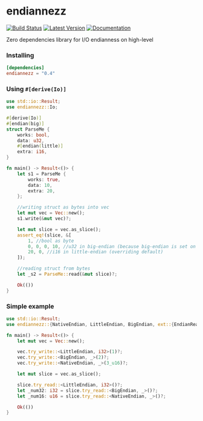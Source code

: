 endiannezz
==========
[![Build Status](https://travis-ci.org/Frago9876543210/endiannezz.svg?branch=master)](https://travis-ci.org/Frago9876543210/endiannezz)
[![Latest Version](https://img.shields.io/crates/v/endiannezz.svg)](https://crates.io/crates/endiannezz)
[![Documentation](https://docs.rs/endiannezz/badge.svg)](https://docs.rs/endiannezz/)

Zero dependencies library for I/O endianness on high-level

### Installing
```toml
[dependencies]
endiannezz = "0.4"
```
### Using `#[derive(Io)]`
```rust
use std::io::Result;
use endiannezz::Io;

#[derive(Io)]
#[endian(big)]
struct ParseMe {
	works: bool,
	data: u32,
	#[endian(little)]
	extra: i16,
}

fn main() -> Result<()> {
	let s1 = ParseMe {
		works: true,
		data: 10,
		extra: 20,
	};

	//writing struct as bytes into vec
	let mut vec = Vec::new();
	s1.write(&mut vec)?;

	let mut slice = vec.as_slice();
	assert_eq!(slice, &[
		1, //bool as byte
		0, 0, 0, 10, //u32 in big-endian (because big-endian is set on top place struct as default)
		20, 0, //i16 in little-endian (overriding default)
	]);

	//reading struct from bytes
	let _s2 = ParseMe::read(&mut slice)?;

	Ok(())
}
```

### Simple example
```rust
use std::io::Result;
use endiannezz::{NativeEndian, LittleEndian, BigEndian, ext::{EndianReader, EndianWriter}};

fn main() -> Result<()> {
	let mut vec = Vec::new();

	vec.try_write::<LittleEndian, i32>(1)?;
	vec.try_write::<BigEndian, _>(2)?;
	vec.try_write::<NativeEndian, _>(3_u16)?;

	let mut slice = vec.as_slice();

	slice.try_read::<LittleEndian, i32>()?;
	let _num32: i32 = slice.try_read::<BigEndian, _>()?;
	let _num16: u16 = slice.try_read::<NativeEndian, _>()?;

	Ok(())
}
```
